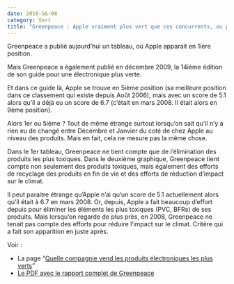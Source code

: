 ```yaml
---
date: 2010-à&-08
category: Vert
title: "Greenpeace : Apple vraiment plus vert que ces concurrents, ou pas ?"
---
```

Greenpeace a publié aujourd’hui un tableau, où Apple apparait en 1ière position.

Mais Greenpeace a également publié en décembre 2009, la 14ième édition de son guide pour une électronique plus verte.

Et dans ce guide là, Apple se trouve en 5ième position (sa meilleure position dans ce classement qui existe depuis Août 2006), mais avec un score de 5.1 alors qu’il a déjà eu un score de 6.7 (c’était en mars 2008. Il était alors en 9ème position).

Alors 1er ou 5ième ?
Tout de même étrange surtout lorsqu’on sait qu’il n’y a rien eu de changé entre Décembre et Janvier du coté de chez Apple au niveau des produits.
Mais en fait, cela ne mesure pas la même chose.

Dans le 1er tableau, Greenpeace ne tient compte que de l’élimination des produits les plus toxiques.
Dans le deuxième graphique, Greenpeace tient compte non seulement des produits toxiques, mais également des efforts de recyclage des produits en fin de vie et des efforts de réduction d’impact sur le climat.

Il peut paraitre étrange qu’Apple n’ai qu’un score de 5.1 actuellement alors qu’il était à 6.7 en mars 2008. Or, depuis, Apple a fait beaucoup d’effort depuis pour éliminer les éléments les plus toxiques (PVC, BFRs) de ses produits.
Mais lorsqu’on regarde de plus près, en 2008, Greenpeace ne tenait pas compte des efforts pour réduire l’impact sur le climat. Critère qui a fait son apparition en juste après.

Voir : 
* La page “[Quelle compagnie vend les produits électroniques les plus verts][Page]”
* [Le PDF avec le rapport complet de Greenpeace][Rapport]

[Page]: https://web.archive.org/web/20210617213005/http://www.greenpeace.org/international/campaigns/toxics/electronics/how-the-companies-line-up/which-companies-really-sell-gr
[Rapport]: https://web.archive.org/web/20210617213005/http://www.greenpeace.org/raw/content/international/press/reports/guide-to-greener-electronics-14-edition.pdf

